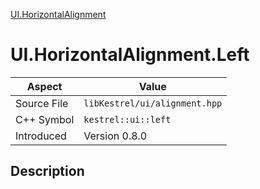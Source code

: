 [UI.HorizontalAlignment](index)
# UI.HorizontalAlignment.Left
| Aspect | Value |
| --- | --- |
| Source File | `libKestrel/ui/alignment.hpp` |
| C++ Symbol | `kestrel::ui::left` |
| Introduced | Version 0.8.0 |
## Description

